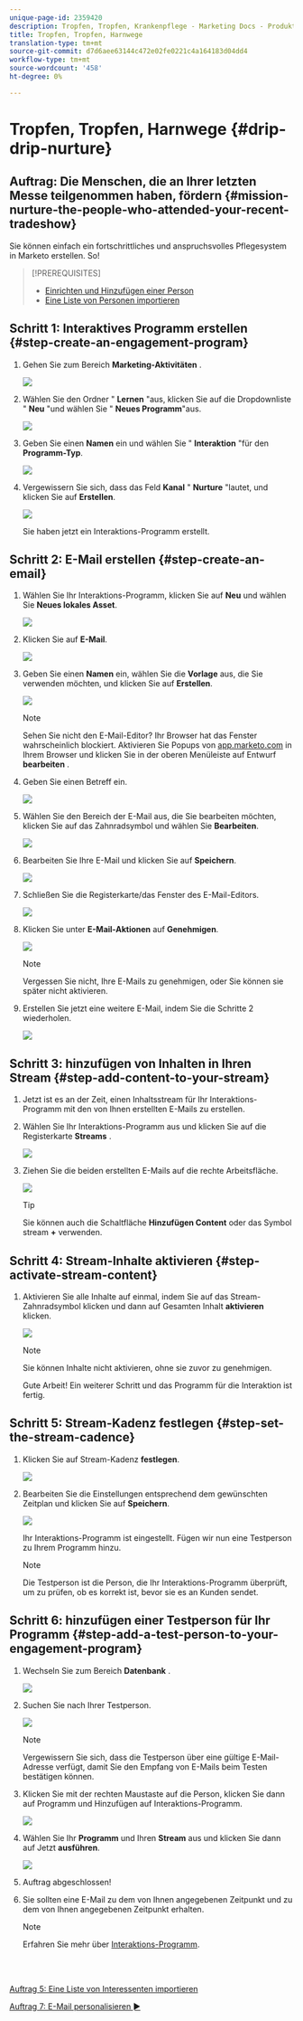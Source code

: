 ```yaml
---
unique-page-id: 2359420
description: Tropfen, Tropfen, Krankenpflege - Marketing Docs - Produktdokumentation
title: Tropfen, Tropfen, Harnwege
translation-type: tm+mt
source-git-commit: d7d6aee63144c472e02fe0221c4a164183d04dd4
workflow-type: tm+mt
source-wordcount: '458'
ht-degree: 0%

---
```



# Tropfen, Tropfen, Harnwege {#drip-drip-nurture}

## Auftrag: Die Menschen, die an Ihrer letzten Messe teilgenommen haben, fördern {#mission-nurture-the-people-who-attended-your-recent-tradeshow}

Sie können einfach ein fortschrittliches und anspruchsvolles Pflegesystem in Marketo erstellen. So!

>[!PREREQUISITES]
>
>* [Einrichten und Hinzufügen einer Person](/help/marketo/getting-started/quick-wins/get-set-up-and-add-a-person.md)
>* [Eine Liste von Personen importieren](/help/marketo/getting-started/quick-wins/import-a-list-of-people.md)


## Schritt 1: Interaktives Programm erstellen {#step-create-an-engagement-program}

1. Gehen Sie zum Bereich **Marketing-Aktivitäten** .

   ![](assets/one-3.png)

1. Wählen Sie den Ordner &quot; **Lernen** &quot;aus, klicken Sie auf die Dropdownliste &quot; **Neu** &quot;und wählen Sie &quot; **Neues Programm**&quot;aus.

   ![](assets/two-4.png)

1. Geben Sie einen **Namen** ein und wählen Sie &quot; **Interaktion** &quot;für den **Programm-Typ**.

   ![](assets/three-3.png)

1. Vergewissern Sie sich, dass das Feld **Kanal** &quot; **Nurture** &quot;lautet, und klicken Sie auf **Erstellen**.

   ![](assets/four-2.png)

   Sie haben jetzt ein Interaktions-Programm erstellt.

## Schritt 2: E-Mail erstellen {#step-create-an-email}

1. Wählen Sie Ihr Interaktions-Programm, klicken Sie auf **Neu** und wählen Sie **Neues lokales Asset**.

   ![](assets/five-3.png)

1. Klicken Sie auf **E-Mail**.

   ![](assets/six-3.png)

1. Geben Sie einen **Namen** ein, wählen Sie die **Vorlage** aus, die Sie verwenden möchten, und klicken Sie auf **Erstellen**.

   ![](assets/seven-4.png)

   >[!NOTE]
   >
   >Sehen Sie nicht den E-Mail-Editor? Ihr Browser hat das Fenster wahrscheinlich blockiert. Aktivieren Sie Popups von [app.marketo.com](https://app.marketo.com) in Ihrem Browser und klicken Sie in der oberen Menüleiste auf Entwurf **bearbeiten** .

1. Geben Sie einen Betreff ein.

   ![](assets/eight-2.png)

1. Wählen Sie den Bereich der E-Mail aus, die Sie bearbeiten möchten, klicken Sie auf das Zahnradsymbol und wählen Sie **Bearbeiten**.

   ![](assets/nine-1.png)

1. Bearbeiten Sie Ihre E-Mail und klicken Sie auf **Speichern**.

   ![](assets/ten-3.png)

1. Schließen Sie die Registerkarte/das Fenster des E-Mail-Editors.

   ![](assets/eleven-3.png)

1. Klicken Sie unter **E-Mail-Aktionen** auf **Genehmigen**.

   ![](assets/twelve-2.png)

   >[!NOTE]
   >
   >Vergessen Sie nicht, Ihre E-Mails zu genehmigen, oder Sie können sie später nicht aktivieren.

1. Erstellen Sie jetzt eine weitere E-Mail, indem Sie die Schritte 2 wiederholen.

   ![](assets/thirteen-2.png)

## Schritt 3: hinzufügen von Inhalten in Ihren Stream {#step-add-content-to-your-stream}

1. Jetzt ist es an der Zeit, einen Inhaltsstream für Ihr Interaktions-Programm mit den von Ihnen erstellten E-Mails zu erstellen.

1. Wählen Sie Ihr Interaktions-Programm aus und klicken Sie auf die Registerkarte **Streams** .

   ![](assets/fourteen-2.png)

1. Ziehen Sie die beiden erstellten E-Mails auf die rechte Arbeitsfläche.

   ![](assets/fifteen-2.png)

   >[!TIP]
   >
   >Sie können auch die Schaltfläche **Hinzufügen Content** oder das Symbol stream **+** verwenden.

## Schritt 4: Stream-Inhalte aktivieren {#step-activate-stream-content}

1. Aktivieren Sie alle Inhalte auf einmal, indem Sie auf das Stream-Zahnradsymbol klicken und dann auf Gesamten Inhalt **aktivieren** klicken.

   ![](assets/image2014-9-24-12-3a48-3a28.png)

   >[!NOTE]
   >
   >Sie können Inhalte nicht aktivieren, ohne sie zuvor zu genehmigen.

   Gute Arbeit! Ein weiterer Schritt und das Programm für die Interaktion ist fertig.

## Schritt 5: Stream-Kadenz festlegen {#step-set-the-stream-cadence}

1. Klicken Sie auf Stream-Kadenz **festlegen**.

   ![](assets/seventeen.png)

1. Bearbeiten Sie die Einstellungen entsprechend dem gewünschten Zeitplan und klicken Sie auf **Speichern**.

   ![](assets/image2014-9-24-12-3a49-3a5.png)

   Ihr Interaktions-Programm ist eingestellt. Fügen wir nun eine Testperson zu Ihrem Programm hinzu.

   >[!NOTE]
   >
   >Die Testperson ist die Person, die Ihr Interaktions-Programm überprüft, um zu prüfen, ob es korrekt ist, bevor sie es an Kunden sendet.

## Schritt 6: hinzufügen einer Testperson für Ihr Programm {#step-add-a-test-person-to-your-engagement-program}

1. Wechseln Sie zum Bereich **Datenbank** .

   ![](assets/nineteen-1.png)

1. Suchen Sie nach Ihrer Testperson.

   ![](assets/twenty-1.png)

   >[!NOTE]
   >
   >Vergewissern Sie sich, dass die Testperson über eine gültige E-Mail-Adresse verfügt, damit Sie den Empfang von E-Mails beim Testen bestätigen können.

1. Klicken Sie mit der rechten Maustaste auf die Person, klicken Sie dann auf Programm und Hinzufügen auf Interaktions-Programm.

   ![](assets/twenty-one.png)

1. Wählen Sie Ihr **Programm** und Ihren **Stream** aus und klicken Sie dann auf Jetzt **ausführen**.

   ![](assets/twenty-two.png)

1. Auftrag abgeschlossen!

1. Sie sollten eine E-Mail zu dem von Ihnen angegebenen Zeitpunkt und zu dem von Ihnen angegebenen Zeitpunkt erhalten.

   >[!NOTE]
   >
   >Erfahren Sie mehr über [Interaktions-Programm](/help/marketo/product-docs/email-marketing/drip-nurturing/creating-an-engagement-program/understanding-engagement-programs.md).

<br> 

[Auftrag 5: Eine Liste von Interessenten importieren](/help/marketo/getting-started/quick-wins/import-a-list-of-people.md)

[Auftrag 7: E-Mail personalisieren ►](/help/marketo/getting-started/quick-wins/personalize-an-email.md)
